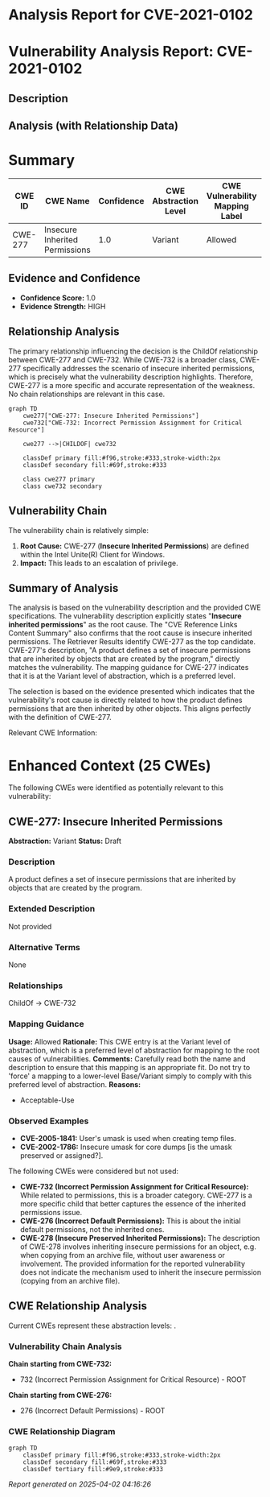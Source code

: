# Analysis Report for CVE-2021-0102

# Vulnerability Analysis Report: CVE-2021-0102

## Description



## Analysis (with Relationship Data)

# Summary
| CWE ID | CWE Name | Confidence | CWE Abstraction Level | CWE Vulnerability Mapping Label | CWE-Vulnerability Mapping Notes |
|---|---|---|---|---|---|
| CWE-277 | Insecure Inherited Permissions | 1.0 | Variant | Allowed | Primary CWE |

## Evidence and Confidence

*   **Confidence Score:** 1.0
*   **Evidence Strength:** HIGH

## Relationship Analysis
The primary relationship influencing the decision is the ChildOf relationship between CWE-277 and CWE-732. While CWE-732 is a broader class, CWE-277 specifically addresses the scenario of insecure inherited permissions, which is precisely what the vulnerability description highlights. Therefore, CWE-277 is a more specific and accurate representation of the weakness. No chain relationships are relevant in this case.

```mermaid
graph TD
    cwe277["CWE-277: Insecure Inherited Permissions"]
    cwe732["CWE-732: Incorrect Permission Assignment for Critical Resource"]
    
    cwe277 -->|CHILDOF| cwe732
    
    classDef primary fill:#f96,stroke:#333,stroke-width:2px
    classDef secondary fill:#69f,stroke:#333
    
    class cwe277 primary
    class cwe732 secondary
```

## Vulnerability Chain
The vulnerability chain is relatively simple:

1.  **Root Cause:** CWE-277 (**Insecure Inherited Permissions**) are defined within the Intel Unite(R) Client for Windows.
2.  **Impact:** This leads to an escalation of privilege.

## Summary of Analysis
The analysis is based on the vulnerability description and the provided CWE specifications. The vulnerability description explicitly states "**Insecure inherited permissions**" as the root cause. The "CVE Reference Links Content Summary" also confirms that the root cause is insecure inherited permissions. The Retriever Results identify CWE-277 as the top candidate. CWE-277's description, "A product defines a set of insecure permissions that are inherited by objects that are created by the program," directly matches the vulnerability. The mapping guidance for CWE-277 indicates that it is at the Variant level of abstraction, which is a preferred level.

The selection is based on the evidence presented which indicates that the vulnerability's root cause is directly related to how the product defines permissions that are then inherited by other objects. This aligns perfectly with the definition of CWE-277.

Relevant CWE Information:

# Enhanced Context (25 CWEs)
The following CWEs were identified as potentially relevant to this vulnerability:

## CWE-277: Insecure Inherited Permissions
**Abstraction:** Variant
**Status:** Draft

### Description
A product defines a set of insecure permissions that are inherited by objects that are created by the program.

### Extended Description
Not provided

### Alternative Terms
None

### Relationships
ChildOf -> CWE-732

### Mapping Guidance
**Usage:** Allowed
**Rationale:** This CWE entry is at the Variant level of abstraction, which is a preferred level of abstraction for mapping to the root causes of vulnerabilities.
**Comments:** Carefully read both the name and description to ensure that this mapping is an appropriate fit. Do not try to 'force' a mapping to a lower-level Base/Variant simply to comply with this preferred level of abstraction.
**Reasons:**
- Acceptable-Use

### Observed Examples
- **CVE-2005-1841:** User's umask is used when creating temp files.
- **CVE-2002-1786:** Insecure umask for core dumps [is the umask preserved or assigned?].

The following CWEs were considered but not used:

*   **CWE-732 (Incorrect Permission Assignment for Critical Resource):** While related to permissions, this is a broader category. CWE-277 is a more specific child that better captures the essence of the inherited permissions issue.
*   **CWE-276 (Incorrect Default Permissions):** This is about the initial default permissions, not the inherited ones.
*   **CWE-278 (Insecure Preserved Inherited Permissions):** The description of CWE-278 involves inheriting insecure permissions for an object, e.g. when copying from an archive file, without user awareness or involvement. The provided information for the reported vulnerability does not indicate the mechanism used to inherit the insecure permission (copying from an archive file).


## CWE Relationship Analysis

Current CWEs represent these abstraction levels: .


### Vulnerability Chain Analysis

**Chain starting from CWE-732:**
- 732 (Incorrect Permission Assignment for Critical Resource) - ROOT


**Chain starting from CWE-276:**
- 276 (Incorrect Default Permissions) - ROOT



### CWE Relationship Diagram

```mermaid
graph TD
    classDef primary fill:#f96,stroke:#333,stroke-width:2px
    classDef secondary fill:#69f,stroke:#333
    classDef tertiary fill:#9e9,stroke:#333
```



*Report generated on 2025-04-02 04:16:26*
